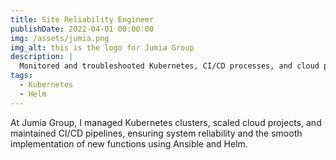 ```yaml
---
title: Site Reliability Engineer
publishDate: 2022-04-01 00:00:00
img: /assets/jumia.png
img_alt: this is the logo for Jumia Group
description: |
  Monitored and troubleshooted Kubernetes, CI/CD processes, and cloud projects to ensure operational continuity.
tags:
  - Kubernetes
  - Helm
---
```

At Jumia Group, I managed Kubernetes clusters, scaled cloud projects, and maintained CI/CD pipelines, ensuring system reliability and the smooth implementation of new functions using Ansible and Helm.
